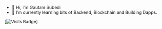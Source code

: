 - 👋 Hi, I’m Gautam Subedi
- 🌱 I’m currently learning bits of Backend, Blockchain  and Building Dapps.


 [![Visits Badge](https://badges.pufler.dev/visits/gautam2002/git-badges)]



  
   
 
 
  


<!---
gautam2002/gautam2002 is a ✨ special ✨ repository because its `README.md` (this file) appears on your GitHub profile.
You can click the Preview link to take a look at your changes.
--->
